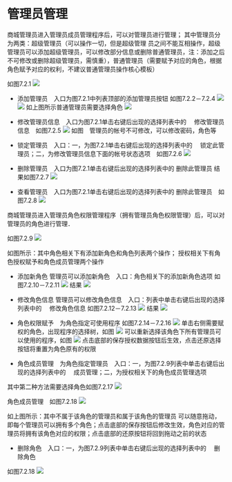 # 管理员管理

商城管理员进入管理员成员管理程序后，可以对管理员进行管理；
其中管理员分为两类：超级管理员（可以操作一切，但是超级管理
员之间不能互相操作，超级管理员可以添加超级管理员，可以修改部分信息或删除普通管理员，注：添加之后不可修改或删除超级管理员，需慎重），普通管理员（需要赋予对应的角色，根据角色赋予对应的权利，不建议普通管理员操作核心模板）


如图7.2.1
![](../Image/核心模块/管理员管理.png)

* 添加管理员　入口为图7.2.1中列表顶部的添加管理员按钮
如图7.2.2－7.2.4
![](../Image/核心模块/管理员添加.png)
![](../Image/核心模块/管理员添加1.png)
如上图所示普通管理员需要选择角色
![](../Image/核心模块/管理员添加结果.png)

* 修改管理员信息　入口为图7.2.1单击右键后出现的选择列表中的 　修改管理员信息　如图7.2.5
![](../Image/核心模块/管理员修改.png)
如图　管理员的帐号不可修改，可以修改密码，角色等

* 锁定管理员　入口：一，为图7.2.1单击右键后出现的选择列表中的 　锁定此管理员；二，为修改管理员信息下面的帐号状态选项　如图7.2.6
![](../Image/核心模块/管理员锁定.png)

* 删除管理员　入口为图7.2.1单击右键后出现的选择列表中的 删除此管理员 结果如图7.2.7
![](../Image/核心模块/管理员删除.png)

* 查看管理员　入口为图7.2.1单击右键后出现的选择列表中的 删除此管理员　如图7.2.8
![](../Image/核心模块/管理员信息查看.png)


商城管理员进入管理员角色权限管理程序（拥有管理员角色权限管理）后，可以对管理员的角色进行管理．

如图7.2.9
![](../Image/核心模块/管理员角色权限管理.png)

如图所示：其中角色相关下有添加新角色和角色列表两个操作；
授权相关下有角色授权赋予和角色成员管理两个操作

* 添加新角色 管理员可以添加新角色　入口：角色相关下的添加新角色选项
如图7.2.10－7.2.11
![](../Image/核心模块/添加新角色.png)
结果
![](../Image/核心模块/添加新角色结果.png)

* 修改角色信息 管理员可以修改角色信息　入口：列表中单击右键后出现的选择列表中的 　修改角色信息
如图7.2.12－7.2.13
![](../Image/核心模块/修改角色.png)
结果
![](../Image/核心模块/修改角色结果.png)

* 角色权限赋予　为角色指定可使用程序
如图7.2.14－7.2.16
![](../Image/核心模块/角色权限赋予.png)
单击右侧需要赋权的角色，出现程序的选择树，如图
![](../Image/核心模块/角色权限赋予选择.png)
可以重新选择该角色下所有管理员可以使用的程序，如图
![](../Image/核心模块/角色权限赋予重新选择.png)
点击底部的保存授权数据按钮后生效，点击还原选择按钮将重置为角色原有的权限

* 角色成员管理　为角色指定管理员　入口：一，为图7.2.9列表中单击右键后出现的选择列表中的 　成员管理；二，为授权相关下的角色成员管理选项

其中第二种方法需要选择角色如图7.2.17
![](../Image/核心模块/角色成员管理选择.png)

角色成员管理　如图7.2.18
![](../Image/核心模块/角色成员管理.png)

如上图所示：其中不属于该角色的管理员和属于该角色的管理员
可以随意拖动，即每个管理员可以拥有多个角色；点击底部的保存按钮后修改生效，角色对应的管理员将拥有该角色对应的权限；点击底部的还原按钮将回到拖动之前的状态

* 删除角色　入口：一，为图7.2.9列表中单击右键后出现的选择列表中的 　删除角色

如图7.2.18
![](../Image/核心模块/角色删除.png)
